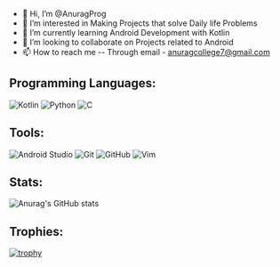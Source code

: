 - 👋 Hi, I’m @AnuragProg
- 👀 I’m interested in Making Projects that solve Daily life Problems
- 🌱 I’m currently learning Android Development with Kotlin
- 💞️ I’m looking to collaborate on Projects related to Android
- 📫 How to reach me -- Through email - anuragcollege7@gmail.com

## Programming Languages:
![Kotlin](https://img.shields.io/badge/kotlin-%230095D5.svg?style=for-the-badge&logo=kotlin&logoColor=white)  ![Python](https://img.shields.io/badge/python-3670A0?style=for-the-badge&logo=python&logoColor=ffdd54)  ![C](https://img.shields.io/badge/c-%2300599C.svg?style=for-the-badge&logo=c&logoColor=white)

## Tools:
![Android Studio](https://img.shields.io/badge/Android%20Studio-3DDC84.svg?style=for-the-badge&logo=android-studio&logoColor=white) ![Git](https://img.shields.io/badge/git-%23F05033.svg?style=for-the-badge&logo=git&logoColor=white) ![GitHub](https://img.shields.io/badge/github-%23121011.svg?style=for-the-badge&logo=github&logoColor=white) ![Vim](https://img.shields.io/badge/VIM-%2311AB00.svg?style=for-the-badge&logo=vim&logoColor=white) 

## Stats:
![Anurag's GitHub stats](https://github-readme-stats.vercel.app/api?username=AnuragProg&show_icons=true&theme=radical)

## Trophies:
[![trophy](https://github-profile-trophy.vercel.app/?username=AnuragProg&theme=onedark)](https://github.com/AnuragProg/github-profile-trophy)
<!---
AnuragProg/AnuragProg is a ✨ special ✨ repository because its `README.md` (this file) appears on your GitHub profile.
You can click the Preview link to take a look at your changes.
--->
